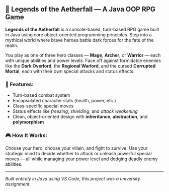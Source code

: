 <h2>🌌 Legends of the Aetherfall — A Java OOP RPG Game</h2>

<p><strong>Legends of the Aetherfall</strong> is a console-based, turn-based RPG game built in Java using core object-oriented programming principles. Step into a mythical world where brave heroes battle dark forces for the fate of the realm.</p>

<p>You play as one of three hero classes — <strong>Mage</strong>, <strong>Archer</strong>, or <strong>Warrior</strong> — each with unique abilities and power levels. Face off against formidable enemies like the <strong>Dark Overlord</strong>, the <strong>Regional Warlord</strong>, and the cursed <strong>Corrupted Mortal</strong>, each with their own special attacks and status effects.</p>

<h3>🧩 Features:</h3>
<ul>
  <li>Turn-based combat system</li>
  <li>Encapsulated character stats (health, power, etc.)</li>
  <li>Class-specific special moves</li>
  <li>Status effects like <em>freezing</em>, <em>shielding</em>, and <em>attack weakening</em></li>
  <li>Clean, object-oriented design with <strong>inheritance</strong>, <strong>abstraction</strong>, and <strong>polymorphism</strong></li>
</ul>

<h3>🎮 How It Works:</h3>
<p>Choose your hero, choose your villain, and fight to survive. Use your strategic mind to decide whether to attack or unleash powerful special moves — all while managing your power level and dodging deadly enemy abilities.</p>

<hr>
<p><em>Built entirely in Java using VS Code, this project was a university assignment.</em></p>

